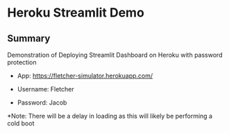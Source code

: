 # Heroku Streamlit Demo
## Summary 

Demonstration of Deploying Streamlit Dashboard on Heroku with password protection

- App: https://fletcher-simulator.herokuapp.com/

- Username: Fletcher

- Password: Jacob

*Note: There will be a delay in loading as this will likely be performing a cold boot
